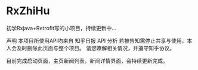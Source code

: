 # RxZhiHu
初学Rxjava+Retrofit写的小项目，持续更新中...

声明
本项目所使用API均来自 知乎日报 API 分析
若被告知需停止共享与使用，本人会及时删除此页面与整个项目。
请您暸解相关情况，并遵守知乎协议。

目前完成启动页面，主页新闻列表，新闻详情界面，会持续更新完成。


